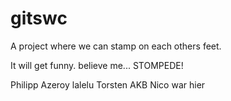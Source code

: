 # gitswc
A project where we can stamp on each others feet.

It will get funny. believe me...
STOMPEDE!






Philipp Azeroy lalelu Torsten AKB Nico war hier
